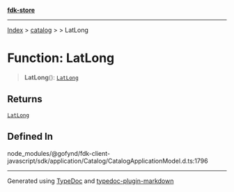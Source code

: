 [**fdk-store**](../../../README.md)
***

[Index](../../../API.md) > [catalog](../../README.md) > [<internal>](../README.md) > LatLong

# Function: LatLong

> **LatLong**(): [`LatLong`](../type-aliases/type-alias.LatLong.md)

## Returns

[`LatLong`](../type-aliases/type-alias.LatLong.md)

## Defined In

node\_modules/@gofynd/fdk-client-javascript/sdk/application/Catalog/CatalogApplicationModel.d.ts:1796

***
Generated using [TypeDoc](https://typedoc.org/) and [typedoc-plugin-markdown](https://www.npmjs.com/package/typedoc-plugin-markdown)
